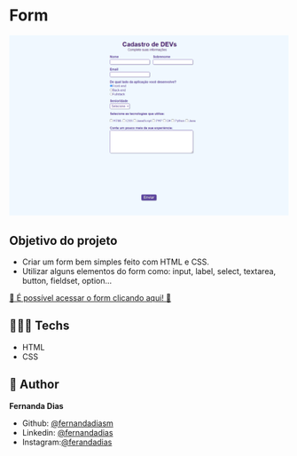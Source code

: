# Form

![preview](./.github/preview.png)



## Objetivo do projeto
- Criar um form bem simples feito com HTML e CSS. 
- Utilizar alguns elementos do form como: input, label, select, textarea, button, fieldset, option...


[🔗 É possível acessar o form clicando aqui! 💜](https://fernandadiasm.github.io/form/)


## 👩🏻‍💻 Techs
* HTML
* CSS

## 👤 Author
**Fernanda Dias**

* Github: [@fernandadiasm](https://github.com/fernandadiasm)
* Linkedin: [@fernandadias](https://www.linkedin.com/in/fernandadiasbio/)
* Instagram:[@ferandadias](https://instagram.com/ferandadias)

